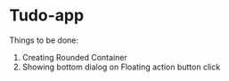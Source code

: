 # Tudo-app
Things to be done:
1. Creating Rounded Container 
2. Showing bottom dialog on Floating action button click
